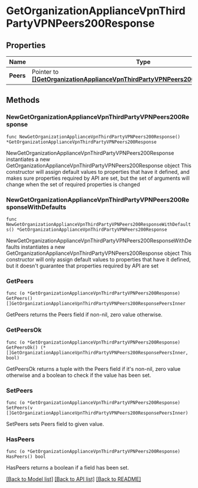 # GetOrganizationApplianceVpnThirdPartyVPNPeers200Response

## Properties

Name | Type | Description | Notes
------------ | ------------- | ------------- | -------------
**Peers** | Pointer to [**[]GetOrganizationApplianceVpnThirdPartyVPNPeers200ResponsePeersInner**](GetOrganizationApplianceVpnThirdPartyVPNPeers200ResponsePeersInner.md) | The list of VPN peers | [optional] 

## Methods

### NewGetOrganizationApplianceVpnThirdPartyVPNPeers200Response

`func NewGetOrganizationApplianceVpnThirdPartyVPNPeers200Response() *GetOrganizationApplianceVpnThirdPartyVPNPeers200Response`

NewGetOrganizationApplianceVpnThirdPartyVPNPeers200Response instantiates a new GetOrganizationApplianceVpnThirdPartyVPNPeers200Response object
This constructor will assign default values to properties that have it defined,
and makes sure properties required by API are set, but the set of arguments
will change when the set of required properties is changed

### NewGetOrganizationApplianceVpnThirdPartyVPNPeers200ResponseWithDefaults

`func NewGetOrganizationApplianceVpnThirdPartyVPNPeers200ResponseWithDefaults() *GetOrganizationApplianceVpnThirdPartyVPNPeers200Response`

NewGetOrganizationApplianceVpnThirdPartyVPNPeers200ResponseWithDefaults instantiates a new GetOrganizationApplianceVpnThirdPartyVPNPeers200Response object
This constructor will only assign default values to properties that have it defined,
but it doesn't guarantee that properties required by API are set

### GetPeers

`func (o *GetOrganizationApplianceVpnThirdPartyVPNPeers200Response) GetPeers() []GetOrganizationApplianceVpnThirdPartyVPNPeers200ResponsePeersInner`

GetPeers returns the Peers field if non-nil, zero value otherwise.

### GetPeersOk

`func (o *GetOrganizationApplianceVpnThirdPartyVPNPeers200Response) GetPeersOk() (*[]GetOrganizationApplianceVpnThirdPartyVPNPeers200ResponsePeersInner, bool)`

GetPeersOk returns a tuple with the Peers field if it's non-nil, zero value otherwise
and a boolean to check if the value has been set.

### SetPeers

`func (o *GetOrganizationApplianceVpnThirdPartyVPNPeers200Response) SetPeers(v []GetOrganizationApplianceVpnThirdPartyVPNPeers200ResponsePeersInner)`

SetPeers sets Peers field to given value.

### HasPeers

`func (o *GetOrganizationApplianceVpnThirdPartyVPNPeers200Response) HasPeers() bool`

HasPeers returns a boolean if a field has been set.


[[Back to Model list]](../README.md#documentation-for-models) [[Back to API list]](../README.md#documentation-for-api-endpoints) [[Back to README]](../README.md)


